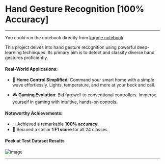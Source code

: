 # Hand Gesture Recognition [100% Accuracy]
---

You could run the notebook directly from [kaggle notebook](https://www.kaggle.com/code/mohamedhassan1911/pytorch-cnn-accuracy-100-1-f1-score/notebook?scriptVersionId=157353382)


This project delves into hand gesture recognition using powerful deep-learning techniques. Its primary aim is to detect and classify diverse hand gestures proficiently.

#### Real-World Applications:
* 🏡 **Home Control Simplified**: Command your smart home with a simple wave effortlessly. Lights, temperature, and more at your beck and call.

* 🎮 **Gaming Evolution**: Bid farewell to conventional controllers. Immerse yourself in gaming with intuitive, hands-on controls.

#### Noteworthy Achievements:
* ✨ Achieved a remarkable **100% accuracy**.
* 🎯 Secured a stellar **1 F1 score** for all 24 classes.

#### Peek at Test Dataset Results

![image](https://github.com/mo7amed7assan1911/Hand-Gesture-Recognition/assets/55090589/753a9547-6a78-4a9e-988b-23769aefd0db)

---
